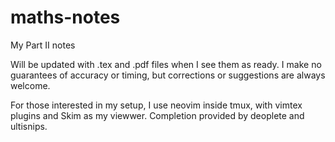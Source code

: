 # maths-notes
My Part II notes

Will be updated with .tex and .pdf files when I see them as ready.  I make no guarantees of accuracy or timing, but corrections or suggestions are always welcome.

For those interested in my setup, I use neovim inside tmux, with vimtex plugins and Skim as my viewwer.  Completion provided by deoplete and ultisnips.
